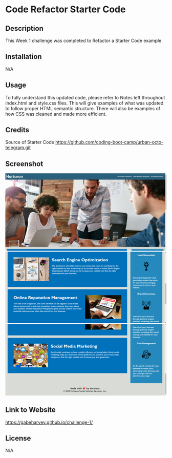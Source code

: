 # Code Refactor Starter Code

## Description

This Week 1 challenge was completed to Refactor a Starter Code example.

## Installation

N/A

## Usage

To fully understand this updated code, please refer to Notes left throughout index.html and style.css files. This will give examples of what was updated to follow proper HTML semantic structure. There will also be examples of how CSS was cleaned and made more efficient.

## Credits

Source of Starter Code
https://github.com/coding-boot-camp/urban-octo-telegram.git

## Screenshot

![Alt text](<Screenshot 2023-11-21 201918.png>)
![Alt text](<Screenshot 2023-11-21 204327.png>)
![Alt text](<Screenshot 2023-11-21 204415.png>)

## Link to Website

https://gabeharvey.github.io/challenge-1/

## License

N/A
